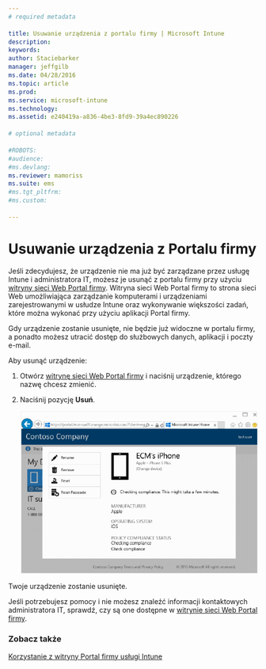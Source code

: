 ```yaml
---
# required metadata

title: Usuwanie urządzenia z portalu firmy | Microsoft Intune
description:
keywords:
author: Staciebarker
manager: jeffgilb
ms.date: 04/28/2016
ms.topic: article
ms.prod:
ms.service: microsoft-intune
ms.technology:
ms.assetid: e240419a-a836-4be3-8fd9-39a4ec890226

# optional metadata

#ROBOTS:
#audience:
#ms.devlang:
ms.reviewer: mamoriss
ms.suite: ems
#ms.tgt_pltfrm:
#ms.custom:

---
```



# Usuwanie urządzenia z Portalu firmy

Jeśli zdecydujesz, że urządzenie nie ma już być zarządzane przez usługę Intune i administratora IT, możesz je usunąć z portalu firmy przy użyciu [witryny sieci Web Portal firmy](http://portal.manage.microsoft.com). Witryna sieci Web Portal firmy to strona sieci Web umożliwiająca zarządzanie komputerami i urządzeniami zarejestrowanymi w usłudze Intune oraz wykonywanie większości zadań, które można wykonać przy użyciu aplikacji Portal firmy.

Gdy urządzenie zostanie usunięte, nie będzie już widoczne w portalu firmy, a ponadto możesz utracić dostęp do służbowych danych, aplikacji i poczty e-mail. 

Aby usunąć urządzenie:

1.  Otwórz [witrynę sieci Web Portal firmy](http://portal.manage.microsoft.com) i naciśnij urządzenie, którego nazwę chcesz zmienić.

2.  Naciśnij pozycję **Usuń**.

    ![remove-device](./media/iwp-1-tap-reset-passcode.png)

Twoje urządzenie zostanie usunięte.

Jeśli potrzebujesz pomocy i nie możesz znaleźć informacji kontaktowych administratora IT, sprawdź, czy są one dostępne w [witrynie sieci Web Portal firmy](http://portal.manage.microsoft.com).

### Zobacz także
[Korzystanie z witryny Portal firmy usługi Intune](using-the-intune-company-portal-website.md)

<!--HONumber=Jun16_HO1-->



